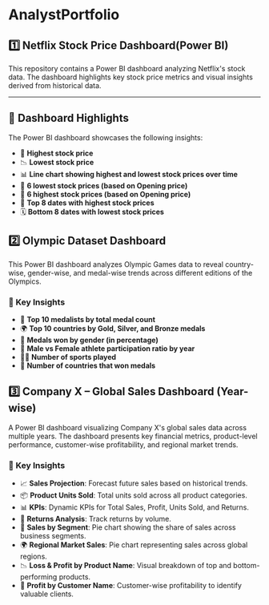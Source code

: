 # AnalystPortfolio
## 1️⃣ Netflix Stock Price Dashboard(Power BI)

This repository contains a Power BI dashboard analyzing Netflix's stock data. The dashboard highlights key stock price metrics and visual insights derived from historical data.

---

## 🧾 Dashboard Highlights

The Power BI dashboard showcases the following insights:

- 📌 **Highest stock price**
- 📉 **Lowest stock price**
- 📊 **Line chart showing highest and lowest stock prices over time**
- 🔽 **6 lowest stock prices (based on Opening price)**
- 🔼 **6 highest stock prices (based on Opening price)**
- 📅 **Top 8 dates with highest stock prices**
- 🗓️ **Bottom 8 dates with lowest stock prices**


## 2️⃣ Olympic Dataset Dashboard

This Power BI dashboard analyzes Olympic Games data to reveal country-wise, gender-wise, and medal-wise trends across different editions of the Olympics.

### 📌 Key Insights

- 🏅 **Top 10 medalists by total medal count**
- 🌍 **Top 10 countries by Gold, Silver, and Bronze medals**
- 🚻 **Medals won by gender (in percentage)**
- 📆 **Male vs Female athlete participation ratio by year**
- 🏋️‍♀️ **Number of sports played**
- 🎯 **Number of countries that won medals**

## 3️⃣ Company X – Global Sales Dashboard (Year-wise)

A Power BI dashboard visualizing Company X's global sales data across multiple years. The dashboard presents key financial metrics, product-level performance, customer-wise profitability, and regional market trends.

### 📌 Key Insights

- 📈 **Sales Projection**: Forecast future sales based on historical trends.
- 📦 **Product Units Sold**: Total units sold across all product categories.
- 📊 **KPIs**: Dynamic KPIs for Total Sales, Profit, Units Sold, and Returns.
- 🔁 **Returns Analysis**: Track returns by volume.
- 🧩 **Sales by Segment**: Pie chart showing the share of sales across business segments.
- 🌍 **Regional Market Sales**: Pie chart representing sales across global regions.
- 📉 **Loss & Profit by Product Name**: Visual breakdown of top and bottom-performing products.
- 👤 **Profit by Customer Name**: Customer-wise profitability to identify valuable clients.





